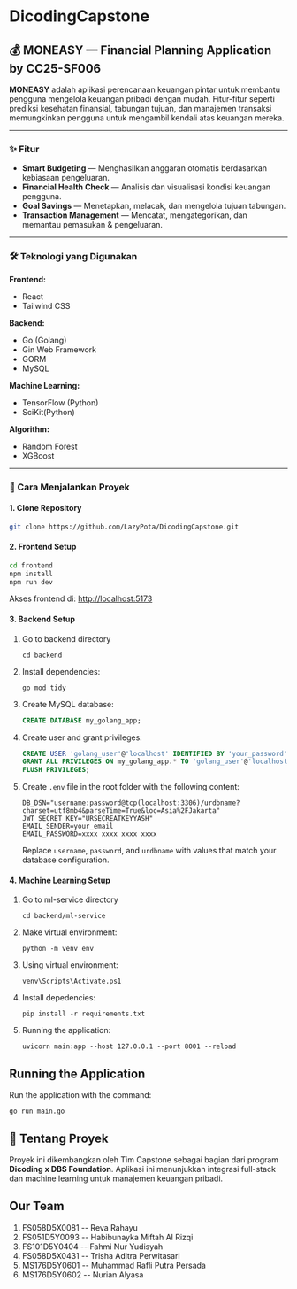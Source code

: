 # DicodingCapstone

## 💰 MONEASY — Financial Planning Application by CC25-SF006

**MONEASY** adalah aplikasi perencanaan keuangan pintar untuk membantu pengguna mengelola keuangan pribadi dengan mudah. Fitur-fitur seperti prediksi kesehatan finansial, tabungan tujuan, dan manajemen transaksi memungkinkan pengguna untuk mengambil kendali atas keuangan mereka.

---

### ✨ Fitur

- **Smart Budgeting** — Menghasilkan anggaran otomatis berdasarkan kebiasaan pengeluaran.
- **Financial Health Check** — Analisis dan visualisasi kondisi keuangan pengguna.
- **Goal Savings** — Menetapkan, melacak, dan mengelola tujuan tabungan.
- **Transaction Management** — Mencatat, mengategorikan, dan memantau pemasukan & pengeluaran.

---

### 🛠️ Teknologi yang Digunakan

**Frontend:**
- React
- Tailwind CSS

**Backend:**
- Go (Golang)
- Gin Web Framework
- GORM
- MySQL

**Machine Learning:**
- TensorFlow (Python)
- SciKit(Python)

**Algorithm:**
- Random Forest
- XGBoost

---

### 🚀 Cara Menjalankan Proyek

#### 1. Clone Repository

```bash
git clone https://github.com/LazyPota/DicodingCapstone.git
```

#### 2. Frontend Setup

```bash
cd frontend
npm install
npm run dev
```

Akses frontend di: [http://localhost:5173](http://localhost:5173)

#### 3. Backend Setup

1. Go to backend directory
   ```
   cd backend
   ```

2. Install dependencies:
   ```
   go mod tidy
   ```

3. Create MySQL database:
   ```sql
   CREATE DATABASE my_golang_app;
   ```

4. Create user and grant privileges:
   ```sql
   CREATE USER 'golang_user'@'localhost' IDENTIFIED BY 'your_password';
   GRANT ALL PRIVILEGES ON my_golang_app.* TO 'golang_user'@'localhost';
   FLUSH PRIVILEGES;
   ```

5. Create `.env` file in the root folder with the following content:
   ```
   DB_DSN="username:password@tcp(localhost:3306)/urdbname?charset=utf8mb4&parseTime=True&loc=Asia%2FJakarta"
   JWT_SECRET_KEY="URSECREATKEYYASH"
   EMAIL_SENDER=your_email
   EMAIL_PASSWORD=xxxx xxxx xxxx xxxx
   ```
   
   Replace `username`, `password`, and `urdbname` with values that match your database configuration.

#### 4. Machine Learning Setup
1. Go to ml-service directory
   ```
   cd backend/ml-service
   ```

2. Make virtual environment:
   ```
   python -m venv env
   ```
   
3. Using virtual environment:
   ```
   venv\Scripts\Activate.ps1
   ```

4. Install depedencies:
   ```
   pip install -r requirements.txt
   ```

5. Running the application:
   ```
   uvicorn main:app --host 127.0.0.1 --port 8001 --reload
   ```

## Running the Application

Run the application with the command:
```
go run main.go
```
   
## 📘 Tentang Proyek

Proyek ini dikembangkan oleh Tim Capstone sebagai bagian dari program **Dicoding x DBS Foundation**. Aplikasi ini menunjukkan integrasi full-stack dan machine learning untuk manajemen keuangan pribadi.

## Our Team

1. FS058D5X0081 -- Reva Rahayu
2. FS051D5Y0093 -- Habibunayka Miftah Al Rizqi
3. FS101D5Y0404 -- Fahmi Nur Yudisyah
4. FS058D5X0431 -- Trisha Aditra Perwitasari
5. MS176D5Y0601 -- Muhammad Rafli Putra Persada
6. MS176D5Y0602 -- Nurian Alyasa
